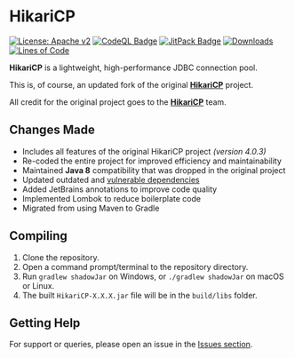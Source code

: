 # HikariCP

[![License: Apache v2](https://img.shields.io/badge/License-Apache_2.0-blue.svg)](https://opensource.org/license/apache-2-0)
[![CodeQL Badge](https://github.com/Foulest/HikariCP/actions/workflows/codeql.yml/badge.svg)](https://github.com/Foulest/HikariCP/actions/workflows/codeql.yml)
[![JitPack Badge](https://jitpack.io/v/Foulest/HikariCP.svg)](https://jitpack.io/#Foulest/HikariCP)
[![Downloads](https://img.shields.io/github/downloads/Foulest/HikariCP/total.svg)](https://github.com/Foulest/HikariCP/releases)
[![Lines of Code](https://img.shields.io/endpoint?url=https://ghloc.vercel.app/api/Foulest/HikariCP/badge?filter=.java$&style=flat&logoColor=white&label=Lines%20of%20Code)](https://ghloc.vercel.app/Foulest/HikariCP?branch=main)

**HikariCP** is a lightweight, high-performance JDBC connection pool.

This is, of course, an updated fork of the original **[HikariCP](https://github.com/brettwooldridge/HikariCP)** project.

All credit for the original project goes to the
**[HikariCP](https://github.com/brettwooldridge/HikariCP/graphs/contributors)** team.

## Changes Made

- Includes all features of the original HikariCP project *(version 4.0.3)*
- Re-coded the entire project for improved efficiency and maintainability
- Maintained **Java 8** compatibility that was dropped in the original project
- Updated outdated and [vulnerable dependencies](https://mvnrepository.com/artifact/com.zaxxer/HikariCP/4.0.3)
- Added JetBrains annotations to improve code quality
- Implemented Lombok to reduce boilerplate code
- Migrated from using Maven to Gradle

## Compiling

1. Clone the repository.
2. Open a command prompt/terminal to the repository directory.
3. Run `gradlew shadowJar` on Windows, or `./gradlew shadowJar` on macOS or Linux.
4. The built `HikariCP-X.X.X.jar` file will be in the `build/libs` folder.

## Getting Help

For support or queries, please open an issue in the [Issues section](https://github.com/Foulest/HikariCP/issues).
